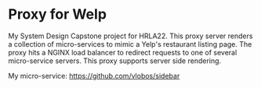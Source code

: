 # Proxy for Welp
My System Design Capstone project for HRLA22. This proxy server renders a collection of micro-services to mimic a Yelp's restaurant listing page. The proxy hits a NGINX load balancer to redirect requests to one of several micro-service servers. This proxy supports server side rendering.

My micro-service: https://github.com/vlobos/sidebar

